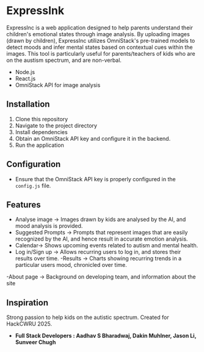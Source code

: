 
# ExpressInk


ExpressInc is a web application designed to help parents understand their children's emotional states through image analysis. By uploading images (drawn by children), ExpressInc utilizes OmniStack's pre-trained models to detect moods and infer mental states based on contextual cues within the images. This tool is particularly useful for parents/teachers of kids who are on the austism spectrum, and are non-verbal. 

- Node.js
- React.js
- OmniStack API for image analysis

## Installation

1. Clone this repository
2. Navigate to the project directory
3. Install dependencies
4. Obtain an OmniStack API key and configure it in the backend.
5. Run the application

## Configuration

- Ensure that the OmniStack API key is properly configured in the `config.js` file.

## Features
- Analyse image -> Images drawn by kids are analysed by the AI, and mood analysis is provided.
- Suggested Prompts -> Prompts that represent images that are easily recognized by the AI, and hence result in accurate emotion analysis. 
- Calendar-> Shows upcoming events related to autism and mental health.
- Log in/Sign up -> Allows recurring users to log in, and stores their results over time.
-Results -> Charts showing recurring trends in a particular users mood, chronicled over time. 

-About page -> Background on developing team, and information about the site

## Inspiration 

Strong passion to help kids on the autistic spectrum. Created for HackCWRU 2025. 



- **Full Stack Developers : Aadhav S Bharadwaj, Dakin Muhlner, Jason Li, Sunveer Chugh**
